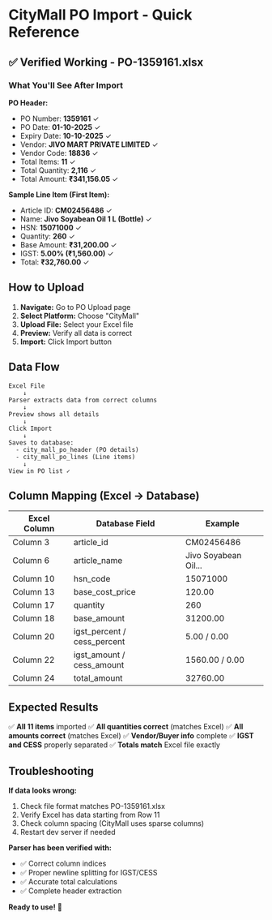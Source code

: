 # CityMall PO Import - Quick Reference

## ✅ Verified Working - PO-1359161.xlsx

### What You'll See After Import

**PO Header:**
- PO Number: **1359161** ✓
- PO Date: **01-10-2025** ✓
- Expiry Date: **10-10-2025** ✓
- Vendor: **JIVO MART PRIVATE LIMITED** ✓
- Vendor Code: **18836** ✓
- Total Items: **11** ✓
- Total Quantity: **2,116** ✓
- Total Amount: **₹341,156.05** ✓

**Sample Line Item (First Item):**
- Article ID: **CM02456486** ✓
- Name: **Jivo Soyabean Oil 1 L (Bottle)** ✓
- HSN: **15071000** ✓
- Quantity: **260** ✓
- Base Amount: **₹31,200.00** ✓
- IGST: **5.00% (₹1,560.00)** ✓
- Total: **₹32,760.00** ✓

## How to Upload

1. **Navigate:** Go to PO Upload page
2. **Select Platform:** Choose "CityMall"
3. **Upload File:** Select your Excel file
4. **Preview:** Verify all data is correct
5. **Import:** Click Import button

## Data Flow

```
Excel File
    ↓
Parser extracts data from correct columns
    ↓
Preview shows all details
    ↓
Click Import
    ↓
Saves to database:
  - city_mall_po_header (PO details)
  - city_mall_po_lines (Line items)
    ↓
View in PO list ✓
```

## Column Mapping (Excel → Database)

| Excel Column | Database Field | Example |
|-------------|----------------|---------|
| Column 3 | article_id | CM02456486 |
| Column 6 | article_name | Jivo Soyabean Oil... |
| Column 10 | hsn_code | 15071000 |
| Column 13 | base_cost_price | 120.00 |
| Column 17 | quantity | 260 |
| Column 18 | base_amount | 31200.00 |
| Column 20 | igst_percent / cess_percent | 5.00 / 0.00 |
| Column 22 | igst_amount / cess_amount | 1560.00 / 0.00 |
| Column 24 | total_amount | 32760.00 |

## Expected Results

✅ **All 11 items** imported
✅ **All quantities correct** (matches Excel)
✅ **All amounts correct** (matches Excel)
✅ **Vendor/Buyer info** complete
✅ **IGST and CESS** properly separated
✅ **Totals match** Excel file exactly

## Troubleshooting

**If data looks wrong:**
1. Check file format matches PO-1359161.xlsx
2. Verify Excel has data starting from Row 11
3. Check column spacing (CityMall uses sparse columns)
4. Restart dev server if needed

**Parser has been verified with:**
- ✅ Correct column indices
- ✅ Proper newline splitting for IGST/CESS
- ✅ Accurate total calculations
- ✅ Complete header extraction

**Ready to use!** 🎯

